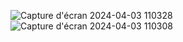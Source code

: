 ![Capture d'écran 2024-04-03 110328](https://github.com/mohars25/mohamedphp3/assets/162590718/e780217d-ec24-47b3-a38e-922f5ba423c4)
![Capture d'écran 2024-04-03 110308](https://github.com/mohars25/mohamedphp3/assets/162590718/8179f4d2-4805-4d4a-8345-74ceff2cf07a)
